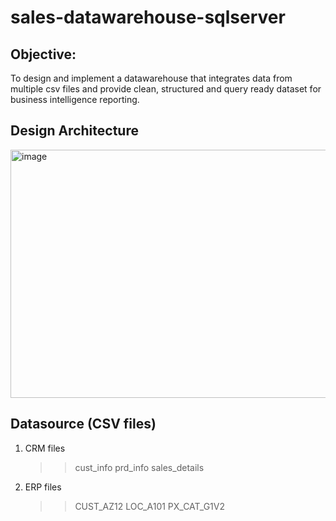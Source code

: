 # sales-datawarehouse-sqlserver
## Objective:
To design and implement a datawarehouse that integrates data from multiple csv files and provide clean, structured and query ready dataset for business intelligence reporting.

## Design Architecture
<img width="1071" height="397" alt="image" src="https://github.com/user-attachments/assets/8732f3ed-33af-4b0d-8d00-c6a608287fc1" />

## Datasource (CSV files)
1. CRM files
   >>cust_info
   >>prd_info
   >>sales_details
2. ERP files
   >>CUST_AZ12
   >>LOC_A101
   >>PX_CAT_G1V2


